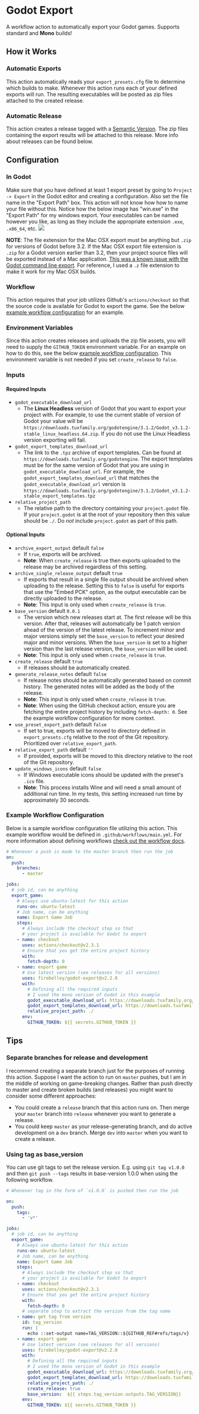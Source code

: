 # Godot Export
A workflow action to automatically export your Godot games. Supports standard and **Mono** builds!

## How it Works

### Automatic Exports
This action automatically reads your `export_presets.cfg` file to determine which builds to make. Whenever this action runs each of your defined exports will run. The resulting executables will be posted as zip files attached to the created release.

### Automatic Release
This action creates a release tagged with a [Semantic Version](https://semver.org/). The zip files containing the export results will be attached to this release. More info about releases can be found below.

## Configuration
### In Godot
Make sure that you have defined at least 1 export preset by going to `Project -> Export` in the Godot editor and creating a configuration. Also set the file name in the "Export Path" box. This action will not know how how to name your file without this. Notice how the below image has "win.exe" in the "Export Path" for my windows export. Your executables can be named however you like, as long as they include the appropriate extension `.exe`, `.x86_64`, etc.
![](docs/exports.png)

**NOTE**: The file extension for the Mac OSX export must be anything but `.zip` for versions of Godot before 3.2. If the Mac OSX export file extension is `.zip` for a Godot version earlier than 3.2, then your project source files will be exported instead of a Mac application. [This was a known issue with the Godot command line export](https://github.com/godotengine/godot/issues/23073). For reference, I used a `.z` file extension to make it work for my Mac OSX builds.

### Workflow
This action requires that your job utilizes Github's `actions/checkout` so that the source code is available for Godot to export the game. See the below [example workflow configuration](#example-workflow-configuration) for an example.

### Environment Variables
Since this action creates releases and uploads the zip file assets, you will need to supply the `GITHUB_TOKEN` environment variable. For an example on how to do this, see the below [example workflow configuration](#example-workflow-configuration). This environment variable is not needed if you set `create_release` to `false`.


### Inputs

#### Required Inputs
- `godot_executable_download_url`
  - The **Linux Headless** version of Godot that you want to export your project with. For example, to use the current stable of version of Godot your value will be `https://downloads.tuxfamily.org/godotengine/3.1.2/Godot_v3.1.2-stable_linux_headless.64.zip`. If you do not use the Linux Headless version exporting will fail.
- `godot_export_templates_download_url`
  - The link to the `.tpz` archive of export templates. Can be found at `https://downloads.tuxfamily.org/godotengine`. The export templates must be for the same version of Godot that you are using in `godot_executable_download_url`. For example, the `godot_export_templates_download_url` that matches the `godot_executable_download_url` version is `https://downloads.tuxfamily.org/godotengine/3.1.2/Godot_v3.1.2-stable_export_templates.tpz`
- `relative_project_path`
  - The relative path to the directory containing your `project.godot` file. If your `project.godot` is at the root of your repository then this value should be `./`. Do _not_ include `project.godot` as part of this path.

#### Optional Inputs
- `archive_export_output` default `false`
  - If `true`, exports will be archived.
  - **Note**: When `create_release` is true then exports uploaded to the release may be archived regardless of this setting.
- `archive_single_release_output` default `true`
  - If exports that result in a single file output should be archived when uploading to the release. Setting this to `false` is useful for exports that use the "Embed PCK" option, as the output executable can be directly uploaded to the release.
  - **Note**: This input is only used when `create_release` is `true`.
- `base_version` default `0.0.1`
    - The version which new releases start at. The first release will be this version. After that, releases will automatically be 1 patch version ahead of the version of the latest release. To increment minor and major versions simply set the `base_version` to reflect your desired major and minor versions. When the `base_version` is set to a higher version than the last release version, the `base_version` will be used.
    - **Note**: This input is only used when `create_release` is `true`.
- `create_release` default `true`
  - If releases should be automatically created.
- `generate_release_notes` default `false`
  - If release notes should be automatically generated based on commit history. The generated notes will be added as the body of the release.
  - **Note**: This input is only used when `create_release` is `true`.
  - **Note**: When using the GitHub checkout action, ensure you are fetching the entire project history by including `fetch-depth: 0`. See the example workflow configuration for more context.
- `use_preset_export_path` default `false`
  - If set to true, exports will be moved to directory defined in `export_presets.cfg` relative to the root of the Git repository. Prioritized over `relative_export_path`.
- `relative_export_path` default `''`
  - If provided, exports will be moved to this directory relative to the root of the Git repository.
- `update_windows_icons` default `false`
  - If Windows executable icons should be updated with the preset's `.ico` file.
  - **Note**: This process installs Wine and will need a small amount of additional run time. In my tests, this setting increased run time by approximately 30 seconds.

### Example Workflow Configuration
Below is a sample workflow configuration file utilizing this action. This example workflow would be defined in `.github/workflows/main.yml`. For more information about defining workflows [check out the workflow docs](https://help.github.com/en/actions/automating-your-workflow-with-github-actions/configuring-a-workflow).

```yml
# Whenever a push is made to the master branch then run the job
on: 
  push:
    branches:
      - master

jobs:
  # job id, can be anything
  export_game:
    # Always use ubuntu-latest for this action
    runs-on: ubuntu-latest
    # Job name, can be anything
    name: Export Game Job
    steps:
      # Always include the checkout step so that 
      # your project is available for Godot to export
    - name: checkout
      uses: actions/checkout@v2.3.1
      # Ensure that you get the entire project history
      with:
        fetch-depth: 0
    - name: export game
      # Use latest version (see releases for all versions)
      uses: firebelley/godot-export@v2.2.0
      with:
        # Defining all the required inputs
        # I used the mono version of Godot in this example
        godot_executable_download_url: https://downloads.tuxfamily.org/godotengine/3.2.2/mono/Godot_v3.2.2-stable_mono_linux_headless_64.zip
        godot_export_templates_download_url: https://downloads.tuxfamily.org/godotengine/3.2.2/mono/Godot_v3.2.2-stable_mono_export_templates.tpz
        relative_project_path: ./
      env:
        GITHUB_TOKEN: ${{ secrets.GITHUB_TOKEN }}
```

## Tips

### Separate branches for release and development
I recommend creating a separate branch just for the purposes of running this action. Suppose I want the action to run on `master` pushes, but I am in the middle of working on game-breaking changes. Rather than push directly to master and create broken builds (and releases) you might want to consider some different approaches:
  - You could create a `release` branch that this action runs on. Then merge your `master` branch into `release` whenever you want to generate a release.
  - You could keep `master` as your release-generating branch, and do active development on a `dev` branch. Merge `dev` into `master` when you want to create a release.

### Using tag as base_version
You can use git tags to set the release version.
E.g. using `git tag v1.0.0` and then `git push --tags` results in base-version 1.0.0 when using the following workflow.

```yml
# Whenever tag in the form of `v1.0.0` is pushed then run the job

on: 
  push:
    tags:
      - 'v*'

jobs:
  # job id, can be anything
  export_game:
    # Always use ubuntu-latest for this action
    runs-on: ubuntu-latest
    # Job name, can be anything
    name: Export Game Job
    steps:
      # Always include the checkout step so that 
      # your project is available for Godot to export
    - name: checkout
      uses: actions/checkout@v2.3.1
      # Ensure that you get the entire project history
      with:
        fetch-depth: 0
      # separate step to extract the version from the tag name
    - name: get tag from version
      id: tag_version
      run: |
        echo ::set-output name=TAG_VERSION::${GITHUB_REF#refs/tags/v}
    - name: export game
      # Use latest version (see releases for all versions)
      uses: firebelley/godot-export@v2.2.0
      with:
        # Defining all the required inputs
        # I used the mono version of Godot in this example
        godot_executable_download_url: https://downloads.tuxfamily.org/godotengine/3.2.2/mono/Godot_v3.2.2-stable_mono_linux_headless_64.zip
        godot_export_templates_download_url: https://downloads.tuxfamily.org/godotengine/3.2.2/mono/Godot_v3.2.2-stable_mono_export_templates.tpz
        relative_project_path: ./
        create_release: true
        base_version:  ${{ steps.tag_version.outputs.TAG_VERSION}} 
      env:
        GITHUB_TOKEN: ${{ secrets.GITHUB_TOKEN }}
```
